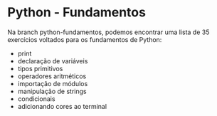 # Python - Fundamentos
Na branch python-fundamentos, podemos encontrar uma lista de 35 exercícios voltados para os fundamentos de Python:

- print
- declaração de variáveis
- tipos primitivos
- operadores aritméticos
- importação de módulos
- manipulação de strings
- condicionais
- adicionando cores ao terminal
